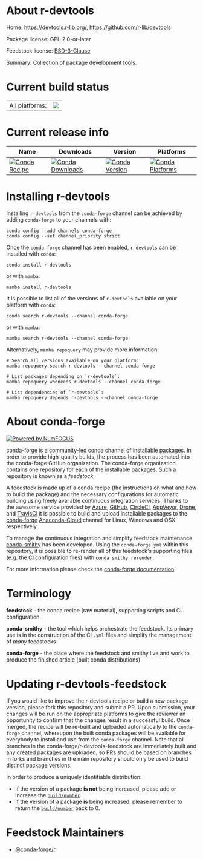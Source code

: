 About r-devtools
================

Home: https://devtools.r-lib.org/, https://github.com/r-lib/devtools

Package license: GPL-2.0-or-later

Feedstock license: [BSD-3-Clause](https://github.com/conda-forge/r-devtools-feedstock/blob/main/LICENSE.txt)

Summary: Collection of package development tools.

Current build status
====================


<table><tr><td>All platforms:</td>
    <td>
      <a href="https://dev.azure.com/conda-forge/feedstock-builds/_build/latest?definitionId=1076&branchName=main">
        <img src="https://dev.azure.com/conda-forge/feedstock-builds/_apis/build/status/r-devtools-feedstock?branchName=main">
      </a>
    </td>
  </tr>
</table>

Current release info
====================

| Name | Downloads | Version | Platforms |
| --- | --- | --- | --- |
| [![Conda Recipe](https://img.shields.io/badge/recipe-r--devtools-green.svg)](https://anaconda.org/conda-forge/r-devtools) | [![Conda Downloads](https://img.shields.io/conda/dn/conda-forge/r-devtools.svg)](https://anaconda.org/conda-forge/r-devtools) | [![Conda Version](https://img.shields.io/conda/vn/conda-forge/r-devtools.svg)](https://anaconda.org/conda-forge/r-devtools) | [![Conda Platforms](https://img.shields.io/conda/pn/conda-forge/r-devtools.svg)](https://anaconda.org/conda-forge/r-devtools) |

Installing r-devtools
=====================

Installing `r-devtools` from the `conda-forge` channel can be achieved by adding `conda-forge` to your channels with:

```
conda config --add channels conda-forge
conda config --set channel_priority strict
```

Once the `conda-forge` channel has been enabled, `r-devtools` can be installed with `conda`:

```
conda install r-devtools
```

or with `mamba`:

```
mamba install r-devtools
```

It is possible to list all of the versions of `r-devtools` available on your platform with `conda`:

```
conda search r-devtools --channel conda-forge
```

or with `mamba`:

```
mamba search r-devtools --channel conda-forge
```

Alternatively, `mamba repoquery` may provide more information:

```
# Search all versions available on your platform:
mamba repoquery search r-devtools --channel conda-forge

# List packages depending on `r-devtools`:
mamba repoquery whoneeds r-devtools --channel conda-forge

# List dependencies of `r-devtools`:
mamba repoquery depends r-devtools --channel conda-forge
```


About conda-forge
=================

[![Powered by
NumFOCUS](https://img.shields.io/badge/powered%20by-NumFOCUS-orange.svg?style=flat&colorA=E1523D&colorB=007D8A)](https://numfocus.org)

conda-forge is a community-led conda channel of installable packages.
In order to provide high-quality builds, the process has been automated into the
conda-forge GitHub organization. The conda-forge organization contains one repository
for each of the installable packages. Such a repository is known as a *feedstock*.

A feedstock is made up of a conda recipe (the instructions on what and how to build
the package) and the necessary configurations for automatic building using freely
available continuous integration services. Thanks to the awesome service provided by
[Azure](https://azure.microsoft.com/en-us/services/devops/), [GitHub](https://github.com/),
[CircleCI](https://circleci.com/), [AppVeyor](https://www.appveyor.com/),
[Drone](https://cloud.drone.io/welcome), and [TravisCI](https://travis-ci.com/)
it is possible to build and upload installable packages to the
[conda-forge](https://anaconda.org/conda-forge) [Anaconda-Cloud](https://anaconda.org/)
channel for Linux, Windows and OSX respectively.

To manage the continuous integration and simplify feedstock maintenance
[conda-smithy](https://github.com/conda-forge/conda-smithy) has been developed.
Using the ``conda-forge.yml`` within this repository, it is possible to re-render all of
this feedstock's supporting files (e.g. the CI configuration files) with ``conda smithy rerender``.

For more information please check the [conda-forge documentation](https://conda-forge.org/docs/).

Terminology
===========

**feedstock** - the conda recipe (raw material), supporting scripts and CI configuration.

**conda-smithy** - the tool which helps orchestrate the feedstock.
                   Its primary use is in the construction of the CI ``.yml`` files
                   and simplify the management of *many* feedstocks.

**conda-forge** - the place where the feedstock and smithy live and work to
                  produce the finished article (built conda distributions)


Updating r-devtools-feedstock
=============================

If you would like to improve the r-devtools recipe or build a new
package version, please fork this repository and submit a PR. Upon submission,
your changes will be run on the appropriate platforms to give the reviewer an
opportunity to confirm that the changes result in a successful build. Once
merged, the recipe will be re-built and uploaded automatically to the
`conda-forge` channel, whereupon the built conda packages will be available for
everybody to install and use from the `conda-forge` channel.
Note that all branches in the conda-forge/r-devtools-feedstock are
immediately built and any created packages are uploaded, so PRs should be based
on branches in forks and branches in the main repository should only be used to
build distinct package versions.

In order to produce a uniquely identifiable distribution:
 * If the version of a package **is not** being increased, please add or increase
   the [``build/number``](https://docs.conda.io/projects/conda-build/en/latest/resources/define-metadata.html#build-number-and-string).
 * If the version of a package **is** being increased, please remember to return
   the [``build/number``](https://docs.conda.io/projects/conda-build/en/latest/resources/define-metadata.html#build-number-and-string)
   back to 0.

Feedstock Maintainers
=====================

* [@conda-forge/r](https://github.com/conda-forge/r/)

